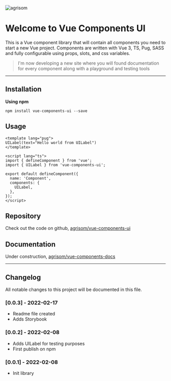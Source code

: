 ![agrisom](https://avatars.githubusercontent.com/u/53232793?v=4)

# Welcome to Vue Components UI

This is a Vue component library that will contain all components you need to start a new Vue project. Components are written with Vue 3, TS, Pug, SASS and fully configurable using props, slots, and css variables.

> I'm now developing a new site where you will found documentation for every component along with a playground and testing tools

---

## Installation
**Using npm**
```
npm install vue-components-ui --save
```

## Usage
```
<template lang="pug">
UILabel(text="Hello world from UILabel")
</template>

<script lang="ts">
import { defineComponent } from 'vue';
import { UILabel } from 'vue-components-ui';

export default defineComponent({
  name: 'Component',
  components: {
    UILabel,
  },
});
</script>
```

## Repository
Check out the code on github, [agrisom/vue-components-ui](https://github.com/agrisom/vue-components-ui)

## Documentation
Under construction, [agrisom/vue-components-docs](https://github.com/agrisom/vue-components-docs)

---

## Changelog
All notable changes to this project will be documented in this file.
### [0.0.3] - 2022-02-17
- Readme file created
- Adds Storybook

### [0.0.2] - 2022-02-08
- Adds UILabel for testing purposes
- First publish on npm

### [0.0.1] - 2022-02-08
- Init library
